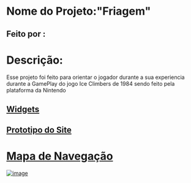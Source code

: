 # Nome do Projeto:"Friagem"

## Feito por :
# Descrição:
Esse projeto foi feito para orientar o jogador durante a sua experiencia durante a GamePlay do jogo Ice Climbers de 1984 sendo feito pela plataforma da Nintendo 
 ## <a href ="https://github.com/lucasnoelgb/Ice-Climber/wiki/Widgets ">Widgets 
## <a href = https://github.com/lucasnoelgb/Ice-Climber/wiki/Prototipo-do-site >Prototipo do Site

# Mapa de Navegação 
![image](https://github.com/lucasnoelgb/Ice-Climber/assets/129121307/e774fc2a-0792-490b-ad21-a0d8fba6c5af)

